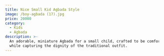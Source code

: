 ```yaml
---
title: Nice Small Kid Agbada Style
image: /boy-agbada (17).jpg
price: 20000
category:
  - Kids
  - Agbada
description: >-
  An adorable, miniature Agbada for a small child, crafted to be comfortable
  while capturing the dignity of the traditional outfit.
---
```


